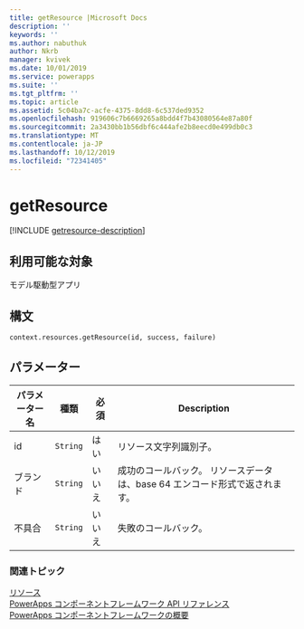 ```yaml
---
title: getResource |Microsoft Docs
description: ''
keywords: ''
ms.author: nabuthuk
author: Nkrb
manager: kvivek
ms.date: 10/01/2019
ms.service: powerapps
ms.suite: ''
ms.tgt_pltfrm: ''
ms.topic: article
ms.assetid: 5c04ba7c-acfe-4375-8dd8-6c537ded9352
ms.openlocfilehash: 919606c7b6669265a8bdd4f7b43080564e87a80f
ms.sourcegitcommit: 2a3430bb1b56dbf6c444afe2b8eecd0e499db0c3
ms.translationtype: MT
ms.contentlocale: ja-JP
ms.lasthandoff: 10/12/2019
ms.locfileid: "72341405"
---
```

# <a name="getresource"></a>getResource

[!INCLUDE [getresource-description](includes/getresource-description.md)]

## <a name="available-for"></a>利用可能な対象 

モデル駆動型アプリ

## <a name="syntax"></a>構文

`context.resources.getResource(id, success, failure)`

## <a name="parameters"></a>パラメーター

| パラメーター名|種類|必須|Description|
| ------------- |----|--------|-----------|
|id|`String`|はい|リソース文字列識別子。|
|ブランド|`String`|いいえ|成功のコールバック。 リソースデータは、base 64 エンコード形式で返されます。|
|不具合|`String`|いいえ|失敗のコールバック。|


### <a name="related-topics"></a>関連トピック

[リソース](../resources.md)<br/>
[PowerApps コンポーネントフレームワーク API リファレンス](../../reference/index.md)<br/>
[PowerApps コンポーネントフレームワークの概要](../../overview.md)